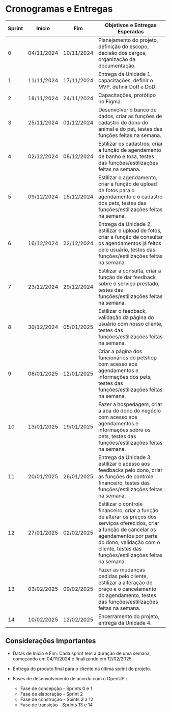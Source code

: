 # Cronogramas e Entregas 

| Sprint | Início             | Fim                 | Objetivos e Entregas Esperadas                                             |
|--------|--------------------|---------------------|---------------------------------------------------------------------------|
| 0      | 04/11/2024         | 10/11/2024          | Planejamento do projeto, definição do escopo, decisão dos cargos, organização da documentação. |
| 1      | 11/11/2024         | 17/11/2024          | Entrega da Unidade 1, capacitações, definir o MVP, definir DoR e DoD.     |
| 2      | 18/11/2024         | 24/11/2024          | Capacitações, protótipo no Figma.                                         |
| 3      | 25/11/2024         | 01/12/2024          | Desenvolver o banco de dados, criar as funções de cadastro do dono do animal e do pet, testes das funções feitas na semana. |
| 4      | 02/12/2024         | 08/12/2024          | Estilizar os cadastros, criar a função de agendamento de banho e tosa, testes das funções/estilizações feitas na semana. |
| 5      | 09/12/2024         | 15/12/2024          | Estilizar o agendamento, criar a função de upload de fotos para o agendamento e o cadastro dos pets, testes das funções/estilizações feitas na semana. |
| 6      | 16/12/2024         | 22/12/2024          | Entrega da Unidade 2, estilizar o upload de fotos, criar a função de consultar os agendamentos já feitos pelo usuário, testes das funções/estilizações feitas na semana. |
| 7      | 23/12/2024         | 29/12/2024          | Estilizar a consulta, criar a função de dar feedback sobre o serviço prestado, testes das funções/estilizações feitas na semana. |
| 8      | 30/12/2024         | 05/01/2025          | Estilizar o feedback, validação da página do usuário com nosso cliente, testes das funções/estilizações feitas na semana. |
| 9      | 06/01/2025         | 12/01/2025          | Criar a página dos funcionários do petshop com acesso aos agendamentos e informações dos pets, testes das funções/estilizações feitas na semana. |
| 10     | 13/01/2025         | 19/01/2025          | Fazer a hospedagem, criar a aba do dono do negócio com acesso aos agendamentos e informações sobre os pets, testes das funções/estilizações feitas na semana. |
| 11     | 20/01/2025         | 26/01/2025          | Entrega da Unidade 3, estilizar o acesso aos feedbacks pelo dono, criar as funções de controle financeiro, testes das funções/estilizações feitas na semana. |
| 12     | 27/01/2025         | 02/02/2025          | Estilizar o controle financeiro, criar a função de alterar os preços dos serviços oferecidos, criar a função de cancelar os agendamentos por parte do dono, validação com o cliente, testes das funções/estilizações feitas na semana. |
| 13     | 03/02/2025         | 09/02/2025          | Fazer as mudanças pedidas pelo cliente, estilizar a alteração de preço e o cancelamento do agendamento, testes das funções/estilizações feitas na semana. |
| 14     | 10/02/2025         | 12/02/2025          | Encerramento do projeto, entrega da Unidade 4.                            |

## Considerações Importantes 

- Datas de Início e Fim: Cada sprint tem a duração de uma semana, começando em 04/11/2024 e finalizando em 12/02/2025. 

 - Entrega do produto final para o cliente na última sprint do projeto. 

 - Fases de desenvolvimento de acordo com o OpenUP :
    * Fase de concepção - Sprints 0 e 1
    * Fase de elaboração - Sprint 2
    * Fase de construção - Spints 3 a 12
    * Fase de transição - Sprints 13 e 14


